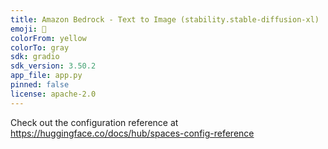 ```yaml
---
title: Amazon Bedrock - Text to Image (stability.stable-diffusion-xl)
emoji: 🎨
colorFrom: yellow
colorTo: gray
sdk: gradio
sdk_version: 3.50.2
app_file: app.py
pinned: false
license: apache-2.0
---
```


Check out the configuration reference at https://huggingface.co/docs/hub/spaces-config-reference

